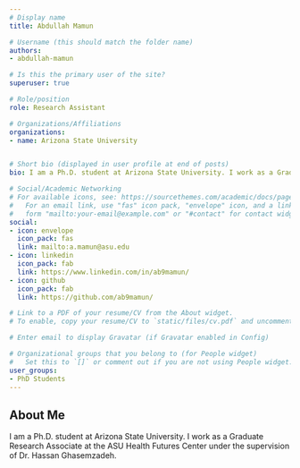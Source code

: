 ```yaml
---
# Display name
title: Abdullah Mamun

# Username (this should match the folder name)
authors:
- abdullah-mamun

# Is this the primary user of the site?
superuser: true

# Role/position
role: Research Assistant

# Organizations/Affiliations
organizations:
- name: Arizona State University


# Short bio (displayed in user profile at end of posts)
bio: I am a Ph.D. student at Arizona State University. I work as a Graduate Research Associate at the ASU Health Futures Center under the supervision of Dr. Hassan Ghasemzadeh.

# Social/Academic Networking
# For available icons, see: https://sourcethemes.com/academic/docs/page-builder/#icons
#   For an email link, use "fas" icon pack, "envelope" icon, and a link in the
#   form "mailto:your-email@example.com" or "#contact" for contact widget.
social:
- icon: envelope
  icon_pack: fas
  link: mailto:a.mamun@asu.edu
- icon: linkedin
  icon_pack: fab
  link: https://www.linkedin.com/in/ab9mamun/
- icon: github
  icon_pack: fab
  link: https://github.com/ab9mamun/

# Link to a PDF of your resume/CV from the About widget.
# To enable, copy your resume/CV to `static/files/cv.pdf` and uncomment the lines below.  

# Enter email to display Gravatar (if Gravatar enabled in Config)

# Organizational groups that you belong to (for People widget)
#   Set this to `[]` or comment out if you are not using People widget.
user_groups:
- PhD Students
---
```

## About Me
I am a Ph.D. student at Arizona State University. I work as a Graduate Research Associate at the ASU Health Futures Center under the supervision of Dr. Hassan Ghasemzadeh.
